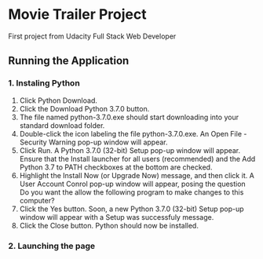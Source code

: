 # Movie Trailer Project
First project from Udacity Full Stack Web Developer

## Running the Application

 ### 1. Instaling Python
  1. Click Python Download.
  2. Click the Download Python 3.7.0 button.
  3. The file named python-3.7.0.exe should start downloading into your standard download folder.
  4. Double-click the icon labeling the file python-3.7.0.exe.
    An Open File - Security Warning pop-up window will appear.
  5. Click Run.
    A Python 3.7.0 (32-bit) Setup pop-up window will appear.
    Ensure that the Install launcher for all users (recommended) and the Add Python 3.7 to PATH checkboxes at the bottom are checked.
  6. Highlight the Install Now (or Upgrade Now) message, and then click it.
    A User Account Conrol pop-up window will appear, posing the question Do you want the allow the following program to make changes to this computer?
  7. Click the Yes button.
    Soon, a new Python 3.7.0 (32-bit) Setup pop-up window will appear with a Setup was successfuly message.
  8. Click the Close button.
    Python should now be installed.

 ### 2. Launching the page
